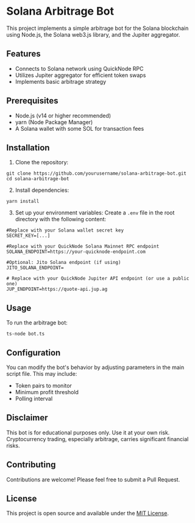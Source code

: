 # Solana Arbitrage Bot

This project implements a simple arbitrage bot for the Solana blockchain using Node.js, the Solana web3.js library, and the Jupiter aggregator.

## Features

- Connects to Solana network using QuickNode RPC
- Utilizes Jupiter aggregator for efficient token swaps
- Implements basic arbitrage strategy

## Prerequisites

- Node.js (v14 or higher recommended)
- yarn (Node Package Manager)
- A Solana wallet with some SOL for transaction fees

## Installation

1. Clone the repository:
```
git clone https://github.com/yourusername/solana-arbitrage-bot.git
cd solana-arbitrage-bot
```

2. Install dependencies:
```
yarn install
```

3. Set up your environment variables:
Create a `.env` file in the root directory with the following content:

```
#Replace with your Solana wallet secret key
SECRET_KEY=[...]

#Replace with your QuickNode Solana Mainnet RPC endpoint
SOLANA_ENDPOINT=https://your-quicknode-endpoint.com

#Optional: Jito Solana endpoint (if using)
JITO_SOLANA_ENDPOINT=

# Replace with your QuickNode Jupiter API endpoint (or use a public one)
JUP_ENDPOINT=https://quote-api.jup.ag
```

## Usage

To run the arbitrage bot:
```
ts-node bot.ts
```

## Configuration

You can modify the bot's behavior by adjusting parameters in the main script file. This may include:

- Token pairs to monitor
- Minimum profit threshold
- Polling interval

## Disclaimer

This bot is for educational purposes only. Use it at your own risk. Cryptocurrency trading, especially arbitrage, carries significant financial risks.

## Contributing

Contributions are welcome! Please feel free to submit a Pull Request.

## License

This project is open source and available under the [MIT License](LICENSE).
